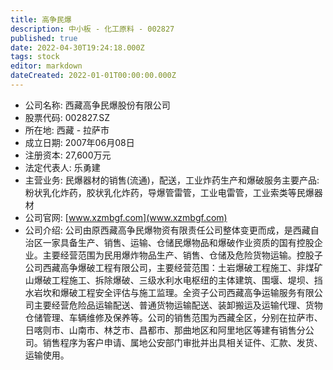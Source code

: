 ```yaml
---
title: 高争民爆
description: 中小板 - 化工原料 - 002827
published: true
date: 2022-04-30T19:24:18.000Z
tags: stock
editor: markdown
dateCreated: 2022-01-01T00:00:00.000Z
---
```


- 公司名称: 西藏高争民爆股份有限公司
- 股票代码: 002827.SZ
- 所在地: 西藏 - 拉萨市
- 成立日期: 2007年06月08日
- 注册资本: 27,600万元
- 法定代表人: 乐勇建
- 主营业务: 民爆器材的销售(流通)，配送，工业炸药生产和爆破服务主要产品:粉状乳化炸药，胶状乳化炸药，导爆管雷管，工业电雷管，工业索类等民爆器材
- 公司官网: [www.xzmbgf.com](www.xzmbgf.com)
- 公司介绍: 公司由原西藏高争民爆物资有限责任公司整体变更而成，是西藏自治区一家具备生产、销售、运输、仓储民爆物品和爆破作业资质的国有控股企业。主要经营范围为民用爆炸物品生产、销售、仓储及危险货物运输。控股子公司西藏高争爆破工程有限公司，主要经营范围：土岩爆破工程施工、非煤矿山爆破工程施工、拆除爆破、三级水利水电枢纽的主体建筑、围堰、堤坝、挡水岩坎和爆破工程安全评估与施工监理。全资子公司西藏高争运输服务有限公司主要经营危险品运输配送、普通货物运输配送、装卸搬运及运输代理、货物仓储管理、车辆维修及保养等。公司的销售范围为西藏全区，分别在拉萨市、日喀则市、山南市、林芝市、昌都市、那曲地区和阿里地区等建有销售分公司。销售程序为客户申请、属地公安部门审批并出具相关证件、汇款、发货、运输使用。


